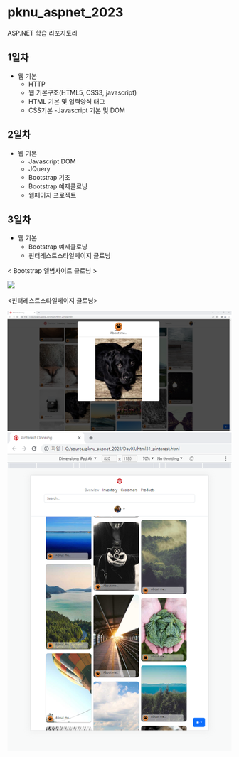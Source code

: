 # pknu_aspnet_2023
ASP.NET 학습 리포지토리

## 1일차
- 웹 기본
	- HTTP
	- 웹 기본구조(HTML5, CSS3, javascript)
	- HTML 기본 및 입력양식 태그
	- CSS기본
	-Javascript 기본 및 DOM
	
## 2일차
- 웹 기본
	- Javascript DOM
	- JQuery
	- Bootstrap 기초
	- Bootstrap 예제클로닝
	- 웹페이지 프로젝트
	
## 3일차
- 웹 기본
	- Bootstrap 예제클로닝
	- 핀터레스트스타일페이지 클로닝
	
< Bootstrap 앨범사이트 클로닝 >

<img src="https://github.com/SoYoungHW/pknu_aspnet_2023/blob/main/images/bootstrap.gif" width="800">



<핀터레스트스타일페이지 클로닝>

<img src="https://github.com/SoYoungHW/pknu_aspnet_2023/blob/main/images/pinterest.png" width="700">

<img src="https://github.com/SoYoungHW/pknu_aspnet_2023/blob/main/images/pinterest2.png" width="700">
